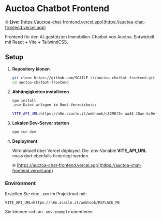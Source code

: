 # Auctoa Chatbot Frontend

🌐 **Live:** [https://auctoa-chat-frontend.vercel.app](https://auctoa-chat-frontend.vercel.app)

Frontend für den AI-gestützten Immobilien-Chatbot von Auctoa. Entwickelt mit React + Vite + TailwindCSS.

## Setup

1. **Repository klonen**
   ```bash
   git clone https://github.com/SCAILE-it/auctoa-chatbot-frontend.git
   cd auctoa-chatbot-frontend

2. **Abhängigkeiten installieren**
    ```bash
    npm install
    .env-Datei anlegen im Root-Verzeichnis: 
    
    VITE_API_URL=https://n8n.scaile.it/webhook/c8298f2e-aa44-40ae-bc0e-3ce4dd93d1f2

3. **Lokalen Dev-Server starten**
    ```bash
    npm run dev

4. **Deployment**

    Wird aktuell über Vercel deployed. 
    Die .env-Variable **VITE_API_URL** muss dort ebenfalls hinterlegt werden.

    🌐 [https://auctoa-chat-frontend.vercel.app](https://auctoa-chat-frontend.vercel.app)

### Environment

Erstellen Sie eine `.env` im Projektroot mit:

```
VITE_API_URL=https://n8n.scaile.it/webhook/REPLACE_ME
```

Sie können sich an `.env.example` orientieren.
